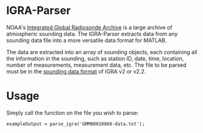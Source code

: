 # IGRA-Parser
NOAA's [Integrated Global Radiosonde Archive](https://www.ncei.noaa.gov/products/weather-balloon/integrated-global-radiosonde-archive) is a large archive of atmospheric sounding data. The IGRA-Parser extracts data from any sounding data file into a more versatile data format for MATLAB. 

The data are extracted into an array of sounding objects, each containing all the information in the sounding, such as station ID, date, time, location, number of measurements, measurement data, etc. The file to be parsed must be in the [sounding data format](https://www.ncei.noaa.gov/data/integrated-global-radiosonde-archive/doc/igra2-data-format.txt) of IGRA v2 or v2.2.

# Usage
Simply call the function on the file you wish to parse:
```
exampleOutput = parse_igra('GMM00010868-data.txt');
```
